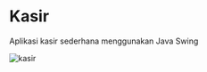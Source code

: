 # Kasir
Aplikasi kasir sederhana menggunakan Java Swing

![kasir](https://user-images.githubusercontent.com/41660051/102964401-1e065900-451e-11eb-814b-1b0a66aa8d35.png)

